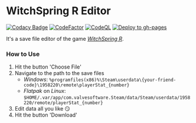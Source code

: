 # WitchSpring R Editor

[![Codacy Badge](https://api.codacy.com/project/badge/Grade/0beae5fbd1164835ba8961af2ce4b2f9)](https://app.codacy.com/gh/Attacktive/witchspring-r-editor?utm_source=github.com&utm_medium=referral&utm_content=Attacktive/witchspring-r-editor&utm_campaign=Badge_Grade)
[![CodeFactor](https://www.codefactor.io/repository/github/attacktive/witchspring-r-editor/badge)](https://www.codefactor.io/repository/github/attacktive/witchspring-r-editor)
[![CodeQL](https://github.com/Attacktive/witchspring-r-editor/actions/workflows/codeql-analysis.yaml/badge.svg)](https://github.com/Attacktive/witchspring-r-editor/actions/workflows/codeql-analysis.yaml)
[![Deploy to gh-pages](https://github.com/Attacktive/witchspring-r-editor/actions/workflows/deploy.yaml/badge.svg)](https://github.com/Attacktive/witchspring-r-editor/actions/workflows/deploy.yaml)

It's a save file editor of the game [*WitchSpring R*](https://store.steampowered.com/app/1958220/WitchSpring_R/).

### How to Use

1. Hit the button 'Choose File'
2. Navigate to the path to the save files
   - *Windows*: `%programfiles(x86)%\Steam\userdata\{your-friend-code}\1958220\remote\playerStat_{number}`
   - *Flatpak* on *Linux*: `$HOME/.var/app/com.valvesoftware.Steam/data/Steam/userdata/1958220/remote/playerStat_{number}`
3. Edit data all you like 😏
4. Hit the button 'Download'
